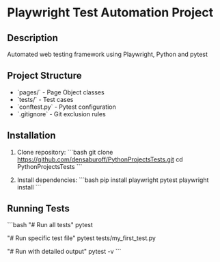 # Playwright Test Automation Project 
 
## Description 
Automated web testing framework using Playwright, Python and pytest 
 
## Project Structure 
- \`pages/\` - Page Object classes 
- \`tests/\` - Test cases 
- \`conftest.py\` - Pytest configuration 
- \`.gitignore\` - Git exclusion rules 
 
## Installation 
1. Clone repository: 
\`\`\`bash 
git clone https://github.com/densaburoff/PythonProjectsTests.git 
cd PythonProjectsTests 
\`\`\` 
 
2. Install dependencies: 
\`\`\`bash 
pip install playwright pytest 
playwright install 
\`\`\` 
 
## Running Tests 
\`\`\`bash 
"# Run all tests" 
pytest 
 
"# Run specific test file" 
pytest tests/my_first_test.py 
 
"# Run with detailed output" 
pytest -v 
\`\`\` 
